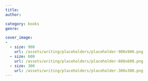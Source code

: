 ```yaml
---
title: 
author: 

category: books
genre: 

cover_image:
-
  - size: 900
    url: /assets/writing/placeholders/placeholder-900x900.png
  - size: 600
    url: /assets/writing/placeholders/placeholder-600x600.png
  - size: 300
    url: /assets/writing/placeholders/placeholder-300x300.png
---
```



